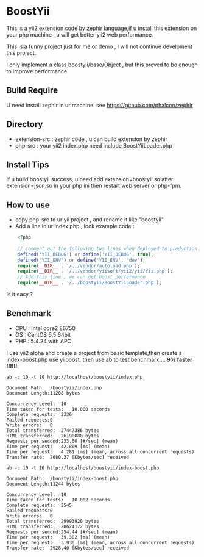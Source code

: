 BoostYii
========

This is a yii2 extension code by zephir language,if u install this extension on your php machine , u will get better yii2 web performance.  

This is a funny project just for me or demo , I will not continue develpment this project.

I only implement a class boostyii/base/Object , but this proved to be enough to improve performance.


## Build Require ##
U need install zephir in ur machine. see https://github.com/phalcon/zephir

## Directory ##

- extension-src : zephir code , u can build extension by zephir
- php-src : your yii2 index.php need include BoostYiiLoader.php

## Install Tips ##
If u build boostyii success, u need add extension=boostyii.so after extension=json.so in your php ini then restart web server or php-fpm.

## How to use ##

- copy php-src to ur yii project , and rename it like "boostyii"
- Add a line in ur index.php , look example code :

~~~php
    <?php
    
    // comment out the following two lines when deployed to production
    defined('YII_DEBUG') or define('YII_DEBUG', true);
    defined('YII_ENV') or define('YII_ENV', 'dev');
    require(__DIR__ . '/../vendor/autoload.php');
    require(__DIR__ . '/../vendor/yiisoft/yii2/yii/Yii.php');
    // Add this line , we can get boost performance
    require(__DIR__ . '/../boostyii/BoostYiiLoader.php');
~~~


Is it easy ?

## Benchmark ##

- CPU : Intel core2 E6750
- OS : CentOS 6.5 64bit
- PHP : 5.4.24 with APC

I use yii2 alpha and create a project from basic template,then create a index-boost.php use yiiboost. then use ab to test benchmark.... **9% faster !!!!!!**

    ab -c 10 -t 10 http://localhost/boostyii/index.php
    
    Document Path:  /boostyii/index.php
    Document Length:11208 bytes
    
    Concurrency Level:  10
    Time taken for tests:   10.000 seconds
    Complete requests:  2336
    Failed requests:0
    Write errors:   0
    Total transferred:  27447386 bytes
    HTML transferred:   26190080 bytes
    Requests per second:233.60 [#/sec] (mean)
    Time per request:   42.809 [ms] (mean)
    Time per request:   4.281 [ms] (mean, across all concurrent requests)
    Transfer rate:  2680.37 [Kbytes/sec] received
    
    ab -c 10 -t 10 http://localhost/boostyii/index-boost.php
    
    Document Path:  /boostyii/index-boost.php
    Document Length:11244 bytes
    
    Concurrency Level:  10
    Time taken for tests:   10.002 seconds
    Complete requests:  2545
    Failed requests:0
    Write errors:   0
    Total transferred:  29993920 bytes
    HTML transferred:   28624172 bytes
    Requests per second:254.44 [#/sec] (mean)
    Time per request:   39.302 [ms] (mean)
    Time per request:   3.930 [ms] (mean, across all concurrent requests)
    Transfer rate:  2928.40 [Kbytes/sec] received
